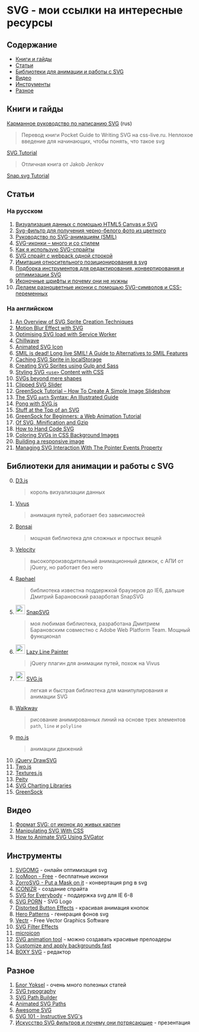# SVG - мои ссылки на интересные ресурсы

## Содержание

- [Книги и гайды](README.md#Книги-и-гайды)
- [Статьи](README.md#Статьи)
- [Библиотеки для анимации и работы с SVG](README.md#Библиотеки-для-анимации-и-работы-с-SVG)
- [Видео](README.md#Видео)
- [Инструменты](README.md#Инструменты)
- [Разное](README.md#Разное)

## Книги и гайды

[Карманное руководство по написанию SVG](http://css-live.ru/articles/karmannoe-rukovodstvo-po-napisaniyu-svg-glava-1-organizaciya-dokumenta.html) (rus)

> Перевод книги Pocket Guide to Writing SVG на css-live.ru. Неплохое введение для начинающих, чтобы понять, что такое svg

[SVG Tutorial](http://tutorials.jenkov.com/svg/index.html)

> Отличная книга от Jakob Jenkov

[Snap.svg Tutorial](http://svg.dabbles.info/)

## Статьи

### На русском

1.  [Визуализация данных с помощью HTML5 Canvas и SVG](https://blogs.msdn.microsoft.com/kichinsky/2011/05/23/html5-canvas/)
1.  [Svg-фильтр для получения черно-белого фото из цветного](http://upbyte.net/news/svg_filtr_dlja_cherno_belogo_foto/2015-04-11-111)
1.  [Руководство по SVG-анимациям (SMIL)](http://css-live.ru/articles/rukovodstvo-po-svg-animaciyam-smil.html)
1.  [SVG-иконки – много и со стилем](https://habr.com/company/devexpress/blog/269331/)
1.  [Как я использую SVG-спрайты](https://habr.com/post/272505/)
1.  [SVG спрайт с webpack одной строкой](https://habr.com/post/327700/)
1.  [Имитация относительного позиционирования в svg](http://prgssr.ru/development/imitaciya-otnositelnogo-pozicionirovaniya-v-svg.html)
1.  [Подборка инструментов для редактирования, конвертирования и оптимизации SVG](https://proglib.io/p/svg-tools/)
1.  [Иконочные шрифты и почему они не нужны](http://www.nicothin.pro/page/icon-fonts-2017)
1.  [Делаем разноцветные иконки с помощью SVG-символов и CSS-переменных](https://habr.com/post/348194/?mobile=no)

### На английском

1.  [An Overview of SVG Sprite Creation Techniques](https://24ways.org/2014/an-overview-of-svg-sprite-creation-techniques/)
1.  [Motion Blur Effect with SVG](https://tympanus.net/codrops/2015/04/08/motion-blur-effect-svg/)
1.  [Optimising SVG load with Service Worker](https://www.clicktorelease.com/blog/optimise-svg-load-service-worker/)
1.  [Chillwave](https://codepen.io/winkerVSbecks/post/chillwave)
1.  [Animated SVG Icon](https://codyhouse.co/gem/animate-svg-icons-with-css-and-snap/)
1.  [SMIL is dead! Long live SMIL! A Guide to Alternatives to SMIL Features](https://css-tricks.com/smil-is-dead-long-live-smil-a-guide-to-alternatives-to-smil-features/)
1.  [Caching SVG Sprite in localStorage](https://osvaldas.info/caching-svg-sprite-in-localstorage)
1.  [Creating SVG Sprites using Gulp and Sass](https://www.liquidlight.co.uk/blog/article/creating-svg-sprites-using-gulp-and-sass/)
1.  [Styling SVG `<use>` Content with CSS](https://tympanus.net/codrops/2015/07/16/styling-svg-use-content-css/)
1.  [SVGs beyond mere shapes](https://www.visualcinnamon.com/2016/04/svg-beyond-mere-shapes.html)
1.  [Clipped SVG Slider](https://codyhouse.co/gem/clipped-svg-slider/)
1.  [GreenSock Tutorial – How To Create A Simple Image Slideshow](https://ihatetomatoes.net/greensock-tutorial-create-simple-image-slideshow/)
1.  [The SVG `path` Syntax: An Illustrated Guide](https://css-tricks.com/svg-path-syntax-illustrated-guide/)
1.  [Pong with SVG.js](https://css-tricks.com/pong-svg-js/)
1.  [Stuff at the Top of an SVG](https://medium.com/@pnowelldesign/stuff-at-the-top-of-an-svg-f3ad198eb54e)
1.  [GreenSock for Beginners: a Web Animation Tutorial](https://www.sitepoint.com/web-animation-tutorial-part-1/)
1.  [Of SVG, Minification and Gzip](https://blog.usejournal.com/of-svg-minification-and-gzip-21cd26a5d007)
1.  [How to Hand Code SVG](https://webdesign.tutsplus.com/tutorials/how-to-hand-code-svg--cms-30368)
1.  [Coloring SVGs in CSS Background Images](https://codepen.io/noahblon/post/coloring-svgs-in-css-background-images)
1.  [Building a responsive image](https://medium.com/9elements/building-a-responsive-image-e4c6229fa1f6)
1.  [Managing SVG Interaction With The Pointer Events Property](https://www.smashingmagazine.com/2018/05/svg-interaction-pointer-events-property/)

## Библиотеки для анимации и работы с SVG

0.  [D3.js](https://d3js.org/)
    > король визуализации данных
1.  [Vivus](http://maxwellito.github.io/vivus/)
    > анимация путей, работает без зависимостей
1.  [Bonsai](https://bonsaijs.org/)
    > мощная библиотека для сложных и простых вещей
1.  [Velocity](http://velocityjs.org/)
    > высокопроизводительный анимационный движок, с АПИ от jQuery, но работает без него
1.  [Raphael](http://dmitrybaranovskiy.github.io/raphael/)
    > библиотека известна поддержкой браузеров до IE6, дальше Дмитрий Барановский разарботал SnapSVG
1.  <img src="http://snapsvg.io/assets/images/logo.svg" width="25"> [SnapSVG ](http://snapsvg.io/)
    > моя любимая библиотека, разработана Дмитрием Барановским совместно с Adobe Web Platform Team. Мощный функционал
1.  <img src="http://lazylinepainter.info/img/how-to_illustrator.png" width="25"> [Lazy Line Painter](http://lazylinepainter.info/)
    > jQuery плагин для анимации путей, похож на Vivus
1.  <img src="http://svgjs.com/assets/images/logo-svg-js-01d-128.png" width="25"> [SVG.js](http://svgjs.com/)
    > легкая и быстрая библиотека для манипулирования и анимации SVG
1.  [Walkway](https://github.com/ConnorAtherton/walkway)
    > рисование анимированных линий на основе трех элементов `path`, `line` и `polyline`
1.  [mo.js](http://mojs.io/)
    > анимации движений
1.  [jQuery DrawSVG](http://leocs.me/jquery-drawsvg/)
1.  [Two.js](https://two.js.org)
1.  [Textures.js](https://riccardoscalco.github.io/textures/)
1.  [Peity](http://benpickles.github.io/peity/)
1.  [SVG Charting Libraries](http://mediatemple.net/blog/tips/svg-charting-libraries/)
1.  [GreenSock](https://greensock.com/)

## Видео

1.  [Формат SVG: от иконок до живых картин](https://www.youtube.com/watch?v=ORO-g_q_XB8)
1.  [Manipulating SVG With CSS](https://www.youtube.com/watch?v=FW1bwgOhQNo)
1.  [How to Animate SVG Using SVGator](https://www.youtube.com/watch?v=EBghzfllGjw)

## Инструменты

1.  [SVGOMG](https://jakearchibald.github.io/svgomg/) - онлайн оптимизация svg
1.  [IcoMoon - Free](https://icomoon.io/app/#/select) - бесплатные иконки
1.  [ZorroSVG - Put a Mask on it](http://quasimondo.com/ZorroSVG/) - конвертация png в svg
1.  [ICONIZR](https://iconizr.com/) - создание спрайта
1.  [SVG for Everybody](https://github.com/jonathantneal/svg4everybody) - поддержка svg для IE 6-8
1.  [SVG PORN](https://svgporn.com/) - SVG Logo
1.  [Distorted Button Effects](https://tympanus.net/Development/DistortedButtonEffects/) - красивая анимация кнопок
1.  [Hero Patterns](http://www.heropatterns.com/) - генерация фонов svg
1.  [Vectr](https://vectr.com/) - Free Vector Graphics Software
1.  [SVG Filter Effects](https://testdrive-archive.azurewebsites.net/graphics/hands-on-css3/hands-on_svg-filter-effects.htm)
1.  [microicon](https://icon.now.sh/)
1.  [SVG animation tool](http://svgcircus.com/) - можно создавать красивые прелоадеры
1.  [Customize and apply backgrounds fast](https://www.svgbackgrounds.com/#pretruding-squares)
1.  [BOXY SVG](https://boxy-svg.com/) - редактор

## Разное

1.  [Блог Yoksel](http://css.yoksel.ru/) - очень много полезных статей
1.  [SVG typography](https://codepen.io/collection/nJGwRx/)
1.  [SVG Path Builder](https://codepen.io/anthonydugois/pen/mewdyZ)
1.  [Animated SVG Paths](https://codepen.io/mattsince87/pen/snqLy)
1.  [Awesome SVG](https://github.com/willianjusten/awesome-svg)
1.  [SVG 101 - Instructive SVG's](https://codepen.io/collection/AxKdex/)
1.  [Искусство SVG фильтров и почему они потрясающие](http://slides.com/alexcss/svg-filters#/) - презентация
